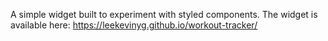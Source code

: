 A simple widget built to experiment with styled components. The widget is available here: https://leekevinyg.github.io/workout-tracker/
